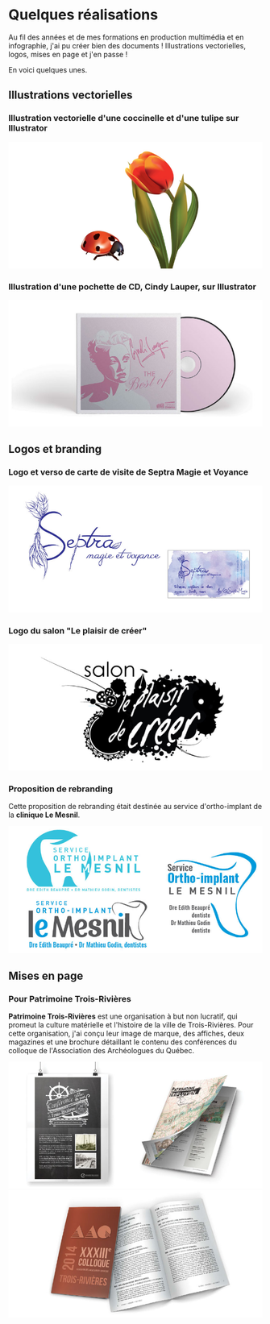 # Quelques réalisations

Au fil des années et de mes formations en production multimédia et en infographie, j'ai pu créer bien des documents ! Illustrations vectorielles, logos, mises en page et j'en passe !

En voici quelques unes.

## Illustrations vectorielles

### Illustration vectorielle d'une coccinelle et d'une tulipe sur Illustrator

![Image](/img/rea1.jpg)

### Illustration d'une pochette de CD, Cindy Lauper, sur Illustrator

![Image](img/rea2.jpg)

## Logos et branding

### Logo et verso de carte de visite de Septra Magie et Voyance

![Image](https://github.com/chevretic/quelques-realisations/blob/main/img/rea5.jpg)

### Logo du salon "Le plaisir de créer"

![Image](https://github.com/chevretic/quelques-realisations/blob/main/img/rea6.jpg)

### Proposition de rebranding
Cette proposition de rebranding était destinée au service d'ortho-implant de la **clinique Le Mesnil**.

![Image](https://github.com/chevretic/quelques-realisations/blob/main/img/rea7.jpg)

## Mises en page

### Pour Patrimoine Trois-Rivières

**Patrimoine Trois-Rivières** est une organisation à but non lucratif, qui promeut la culture matérielle et l'histoire de la ville de Trois-Rivières. Pour cette organisation, j'ai conçu leur image de marque, des affiches, deux magazines et une brochure détaillant le contenu des conférences du colloque de l'Association des Archéologues du Québec.

![Image](https://github.com/chevretic/quelques-realisations/blob/main/img/rea4.jpg)
![Image](https://github.com/chevretic/quelques-realisations/blob/main/img/rea3.jpg)
